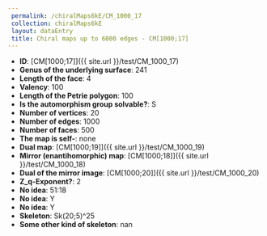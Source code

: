```yaml
--- 
 permalink: /chiralMaps6kE/CM_1000_17 
 collection: chiralMaps6kE
 layout: dataEntry
 title: Chiral maps up to 6000 edges - CM[1000;17]
---
```


- **ID**: [CM[1000;17]]({{ site.url }}/test/CM_1000_17)
- **Genus of the underlying surface**: 241
- **Length of the face**: 4
- **Valency**: 100
- **Length of the Petrie polygon**: 100
- **Is the automorphism group solvable?**: S
- **Number of vertices**: 20
- **Number of edges**: 1000
- **Number of faces**: 500
- **The map is self-**: none
- **Dual map**: [CM[1000;19]]({{ site.url }}/test/CM_1000_19)
- **Mirror (enantihomorphic) map**: [CM[1000;18]]({{ site.url }}/test/CM_1000_18)
- **Dual of the mirror image**: [CM[1000;20]]({{ site.url }}/test/CM_1000_20)
- **Z_q-Exponent?**: 2
- **No idea**:  51:18
- **No idea**: Y
- **No idea**: Y
- **Skeleton**: Sk(20;5)^25
- **Some other kind of skeleton**: nan
